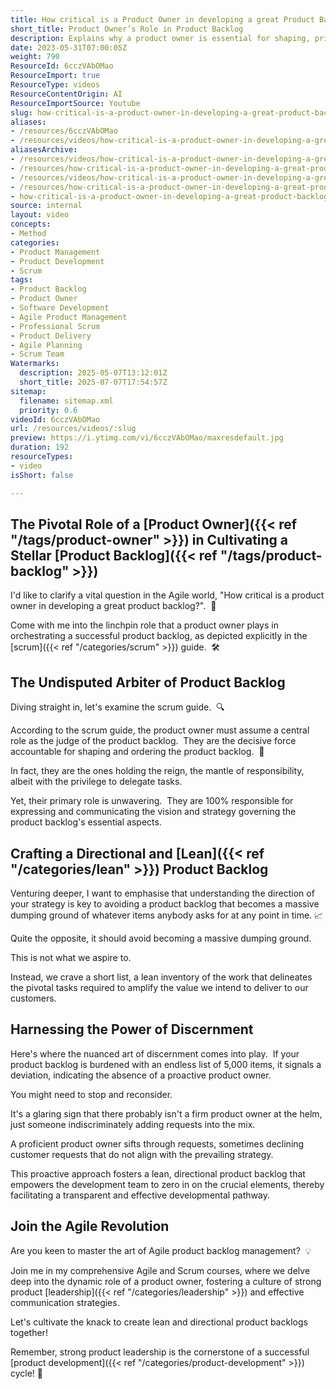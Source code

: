 ```yaml
---
title: How critical is a Product Owner in developing a great Product Backlog?
short_title: Product Owner’s Role in Product Backlog
description: Explains why a product owner is essential for shaping, prioritising, and maintaining a focused, lean product backlog that drives effective Agile product development.
date: 2023-05-31T07:00:05Z
weight: 790
ResourceId: 6cczVAbOMao
ResourceImport: true
ResourceType: videos
ResourceContentOrigin: AI
ResourceImportSource: Youtube
slug: how-critical-is-a-product-owner-in-developing-a-great-product-backlog
aliases:
- /resources/6cczVAbOMao
- /resources/videos/how-critical-is-a-product-owner-in-developing-a-great-product-backlog
aliasesArchive:
- /resources/videos/how-critical-is-a-product-owner-in-developing-a-great-product-backlog
- /resources/how-critical-is-a-product-owner-in-developing-a-great-product-backlog
- /resources/videos/how-critical-is-a-product-owner-in-developing-a-great-product-backlog-
- /resources/how-critical-is-a-product-owner-in-developing-a-great-product-backlog-
- how-critical-is-a-product-owner-in-developing-a-great-product-backlog
source: internal
layout: video
concepts:
- Method
categories:
- Product Management
- Product Development
- Scrum
tags:
- Product Backlog
- Product Owner
- Software Development
- Agile Product Management
- Professional Scrum
- Product Delivery
- Agile Planning
- Scrum Team
Watermarks:
  description: 2025-05-07T13:12:01Z
  short_title: 2025-07-07T17:54:57Z
sitemap:
  filename: sitemap.xml
  priority: 0.6
videoId: 6cczVAbOMao
url: /resources/videos/:slug
preview: https://i.ytimg.com/vi/6cczVAbOMao/maxresdefault.jpg
duration: 192
resourceTypes:
- video
isShort: false

---
```

## The Pivotal Role of a [Product Owner]({{< ref "/tags/product-owner" >}}) in Cultivating a Stellar [Product Backlog]({{< ref "/tags/product-backlog" >}})

I'd like to clarify a vital question in the Agile world, "How critical is a product owner in developing a great product backlog?".  💫

Come with me into the linchpin role that a product owner plays in orchestrating a successful product backlog, as depicted explicitly in the [scrum]({{< ref "/categories/scrum" >}}) guide.  🛠️

## The Undisputed Arbiter of Product Backlog

Diving straight in, let's examine the scrum guide.  🔍

According to the scrum guide, the product owner must assume a central role as the judge of the product backlog.  They are the decisive force accountable for shaping and ordering the product backlog.  🎯

In fact, they are the ones holding the reign, the mantle of responsibility, albeit with the privilege to delegate tasks.

Yet, their primary role is unwavering.  They are 100% responsible for expressing and communicating the vision and strategy governing the product backlog's essential aspects.

## Crafting a Directional and [Lean]({{< ref "/categories/lean" >}}) Product Backlog

Venturing deeper, I want to emphasise that understanding the direction of your strategy is key to avoiding a product backlog that becomes a massive dumping ground of whatever items anybody asks for at any point in time. 📈

Quite the opposite, it should avoid becoming a massive dumping ground.

This is not what we aspire to.

Instead, we crave a short list, a lean inventory of the work that delineates the pivotal tasks required to amplify the value we intend to deliver to our customers. 

## Harnessing the Power of Discernment

Here's where the nuanced art of discernment comes into play.  If your product backlog is burdened with an endless list of 5,000 items, it signals a deviation, indicating the absence of a proactive product owner.

You might need to stop and reconsider.

It's a glaring sign that there probably isn't a firm product owner at the helm, just someone indiscriminately adding requests into the mix.

A proficient product owner sifts through requests, sometimes declining customer requests that do not align with the prevailing strategy.

This proactive approach fosters a lean, directional product backlog that empowers the development team to zero in on the crucial elements, thereby facilitating a transparent and effective developmental pathway.

## Join the Agile Revolution

Are you keen to master the art of Agile product backlog management?  💡

Join me in my comprehensive Agile and Scrum courses, where we delve deep into the dynamic role of a product owner, fostering a culture of strong product [leadership]({{< ref "/categories/leadership" >}}) and effective communication strategies.

Let's cultivate the knack to create lean and directional product backlogs together!

Remember, strong product leadership is the cornerstone of a successful [product development]({{< ref "/categories/product-development" >}}) cycle! 🚀
